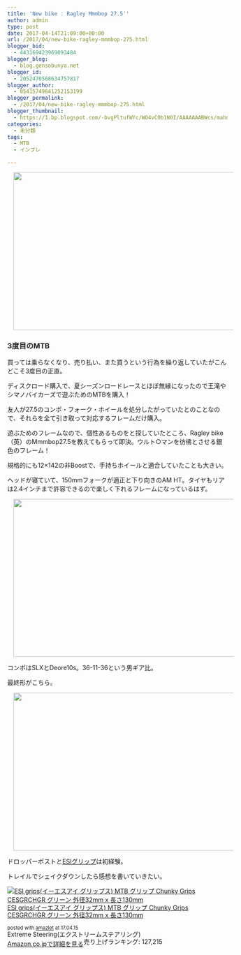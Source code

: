 ```yaml
---
title: 'New bike : Ragley Mmmbop 27.5′'
author: admin
type: post
date: 2017-04-14T21:09:00+00:00
url: /2017/04/new-bike-ragley-mmmbop-275.html
blogger_bid:
  - 443169423969093484
blogger_blog:
  - blog.gensobunya.net
blogger_id:
  - 2052470568634757817
blogger_author:
  - 05415749641252153199
blogger_permalink:
  - /2017/04/new-bike-ragley-mmmbop-275.html
blogger_thumbnail:
  - https://1.bp.blogspot.com/-bvgPltufWYc/WO4vCOb1N0I/AAAAAAABWcs/mahnk-DR0iwcGPpD7Vjj1nQFa0dweacLwCKgB/s640/DSC_0851.jpg
categories:
  - 未分類
tags:
  - MTB
  - インプレ

---
```

<div class="separator" style="clear: both; text-align: center;">
  <a href="https://1.bp.blogspot.com/-bvgPltufWYc/WO4vCOb1N0I/AAAAAAABWcs/mahnk-DR0iwcGPpD7Vjj1nQFa0dweacLwCKgB/s1600/DSC_0851.jpg" imageanchor="1" style="margin-left: 1em; margin-right: 1em;"><img border="0" height="362" src="https://blog.gensobunya.net/wp-content/uploads/2017/04/DSC_0851.jpg" width="640" /></a>
</div>



### 3度目のMTB

買っては乗らなくなり、売り払い、また買うという行為を繰り返していたがこんどこそ3度目の正直。
  
ディスクロード購入で、夏シーズンロードレースとほぼ無縁になったので王滝やシマノバイカーズで遊ぶためのMTBを購入！

友人が27.5のコンポ・フォーク・ホイールを処分したがっていたとのことなので、それらを全て引き取って対応するフレームだけ購入。
  
遊ぶためのフレームなので、個性あるものをと探していたところ、Ragley bike（英）のMmmbop27.5を教えてもらって即決。ウルト○マンを彷彿とさせる銀色のフレーム！

規格的にも12&#215;142の非Boostで、手持ちホイールと適合していたことも大きい。
  
ヘッドが寝ていて、150mmフォークが適正と下り向きのAM HT。タイヤもリアは2.4インチまで許容できるので楽しく下れるフレームになっているはず。

<div class="separator" style="clear: both; text-align: center;">
  <a href="https://3.bp.blogspot.com/-eaR9CyQnNvw/WO4wm7dKq2I/AAAAAAABWc4/wfBIe_y_80MrgqnGMZjVk_4INi1D2s2XgCKgB/s1600/DSC_0871.jpg" imageanchor="1" style="margin-left: 1em; margin-right: 1em;"><img border="0" height="362" src="https://blog.gensobunya.net/wp-content/uploads/2017/04/DSC_0871.jpg" width="640" /></a>
</div>

コンポはSLXとDeore10s。36-11-36という男ギア比。
  
最終形がこちら。



<div class="separator" style="clear: both; text-align: center;">
  <a href="https://3.bp.blogspot.com/-5tiXIoTxTUI/WPG4gtBIG5I/AAAAAAABWe8/6Cron2nd6DsyznYYCDRC-7wQmv4v4k1NQCKgB/s1600/DSC_0879.jpg" imageanchor="1" style="margin-left: 1em; margin-right: 1em;"><img border="0" height="362" src="https://blog.gensobunya.net/wp-content/uploads/2017/04/DSC_0879.jpg" width="640" /></a>
</div>

ドロッパーポストと[ESIグリップ][1]は初経験。
  
トレイルでシェイクダウンしたら感想を書いていきたい。

<div class="amazlet-box" style="margin-bottom: 0px;">
  <div class="amazlet-image" style="float: left; margin: 0px 12px 1px 0px;">
    <a href="http://www.amazon.co.jp/exec/obidos/ASIN/B003RLLQUM/gensobunya-22/ref=nosim/" name="amazletlink" target="_blank"><img alt="ESI grips(イーエスアイ グリップス) MTB グリップ Chunky Grips CESGRCHGR グリーン 外径32mm x 長さ130mm" src="https://images-fe.ssl-images-amazon.com/images/I/51JILF2lkUL._SL160_.jpg" style="border: none;" /></a>
  </div>
  
  <div class="amazlet-info" style="line-height: 120%; margin-bottom: 10px;">
    <div class="amazlet-name" style="line-height: 120%; margin-bottom: 10px;">
<a href="http://www.amazon.co.jp/exec/obidos/ASIN/B003RLLQUM/gensobunya-22/ref=nosim/" name="amazletlink" target="_blank">ESI grips(イーエスアイ グリップス) MTB グリップ Chunky Grips CESGRCHGR グリーン 外径32mm x 長さ130mm</a></p> 

<div class="amazlet-powered-date" style="font-size: 80%; line-height: 120%; margin-top: 5px;">
  posted with <a href="http://www.amazlet.com/" target="_blank" title="amazlet">amazlet</a> at 17.04.15
</div>

    
<div class="amazlet-detail">
Extreme Steering(エクストリームステアリング) <br /> 売り上げランキング: 127,215

    
<div class="amazlet-sub-info" style="float: left;">
<div class="amazlet-link" style="margin-top: 5px;">
  <a href="http://www.amazon.co.jp/exec/obidos/ASIN/B003RLLQUM/gensobunya-22/ref=nosim/" name="amazletlink" target="_blank">Amazon.co.jpで詳細を見る</a>
</div>

  </div>
  
  <div class="amazlet-footer" style="clear: left;">
  </div>
</div>

 [1]: http://amzn.to/2pCgmQH